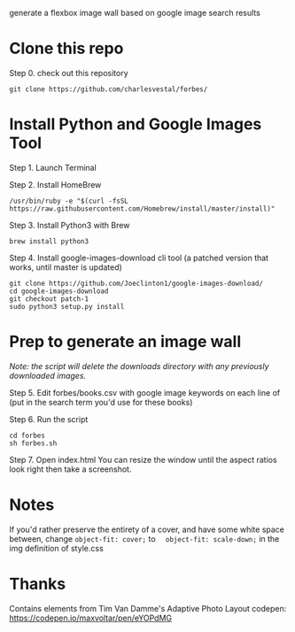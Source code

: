 generate a flexbox image wall based on google image search results 

# Clone this repo

Step 0. check out this repository

`git clone https://github.com/charlesvestal/forbes/`

# Install Python and Google Images Tool

Step 1. Launch Terminal

Step 2. Install HomeBrew

`/usr/bin/ruby -e "$(curl -fsSL https://raw.githubusercontent.com/Homebrew/install/master/install)"`

Step 3. Install Python3 with Brew

`brew install python3`

Step 4. Install google-images-download cli tool (a patched version that works, until master is updated)

```
git clone https://github.com/Joeclinton1/google-images-download/
cd google-images-download
git checkout patch-1
sudo python3 setup.py install
```

# Prep to generate an image wall 

*Note: the script will delete the downloads directory with any previously downloaded images.*

Step 5. Edit forbes/books.csv with google image keywords on each line of (put in the search term you'd use for these books)

Step 6. Run the script
```
cd forbes
sh forbes.sh
```

Step 7. Open index.html
You can resize the window until the aspect ratios look right then take a screenshot.

# Notes

If you'd rather preserve the entirety of a cover, and have some white space between, change `object-fit: cover;` to `  object-fit: scale-down;` in the img definition of style.css

# Thanks

Contains elements from Tim Van Damme's Adaptive Photo Layout codepen: https://codepen.io/maxvoltar/pen/eYOPdMG
